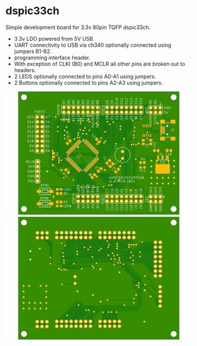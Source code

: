 # dspic33ch

Simple development board for 3.3v 80pin TQFP dspic33ch.

- 3.3v LDO powered from 5V USB.
- UART connectivity to USB via ch340 optionally connected using jumpers B1-B2.
- programming interface header.
- With exception of CLKI (B0) and MCLR all other pins are broken out to headers.
- 2 LEDS optionally connected to pins A0-A1 using jumpers.
- 2 Buttons optionally connected to pins A2-A3 using jumpers.


![Board Top](Hardware/dspic33ch/images/dspic33ch-revb-Top.png)
![Board Bottom](Hardware/dspic33ch/images/dspic33ch-revb-Bot.png)
